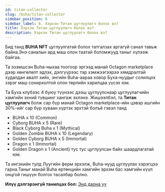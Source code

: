 ```yaml
---
id: titan-collector
slug: /buha/titan-collector
sidebar_position: 6
sidebar_label: 6. Хэрхэн Титан цуглуулагч болох вэ?
title: Хэрхэн Титан цуглуулагч болох вэ?
description: Хэрхэн Титан цуглуулагч болох вэ?
---
```

Бид танд **BUHA NFT** цуглуулгатай болох татгалзах аргагүй санал тавьж байна.Энэ саналын ард маш олон таатай боломжууд таныг хүлээж байгаа.

Та эзэмшсэн Buha-ныхаа тоогоор эргээд манай Octagon marketplace дээр хөнгөлөлт эдлэх, дэлгүүрээс тэр хэмжээгээрээ хямдралтай худалдан авалт хийх, энгийн Buha-аараа ховор Буха-нуудыг солилцох зэрэг маш сонирхолтой олон төрлийн харилцаа үүсэх юм.

Та Буха клубээс 4 буюу түүнээс дээш цуглуулснаар цуглуулагчийн хамгийн эхний түвшинг хангаж эхлэнэ. 
Жишээлбэл, та **Титан цуглуулагч** болж сар бүр манай Octagon marketplace-ийн цэвэр ашгийн 30%-ийг сар бүр хуваан хүртэх эрхтэй болъё гэвэл танд 

* BUHA x 10 (Common)
* Cyborg BUHA x 5 (Rare)
* Black Cyborg Buha x 1 (Mythical)
* Golden Zombie BUHA x 10 (Legendary)
* Golden Cyborg BUHA x 5 (Immortal)
* Dragon x 1 (Immortal)
* Golden Dragon x 1 (Ancient)
 тус тус цуглуулсан байх шаардлагатай юм.

Та ингэхийн тулд Луугийн ферм эрхэлж, Buha-нууд цуглуулах хэрэгцээ гарна.Таныг манай Buha ертөнцийн хамгийн эрхэм бас хамгийн күүл онцгой гишүүн болгох тасалбар болно.

**Илүү дэлгэрэнгүй танилцах бол:** [Энд дарна уу](https://www.buha.mn/leaderboard)
